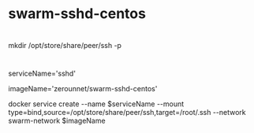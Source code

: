# swarm-sshd-centos

#
  mkdir /opt/store/share/peer/ssh -p
  
#
  serviceName='sshd'

  imageName='zerounnet/swarm-sshd-centos'

  docker service create --name $serviceName --mount type=bind,source=/opt/store/share/peer/ssh,target=/root/.ssh --network swarm-network $imageName

